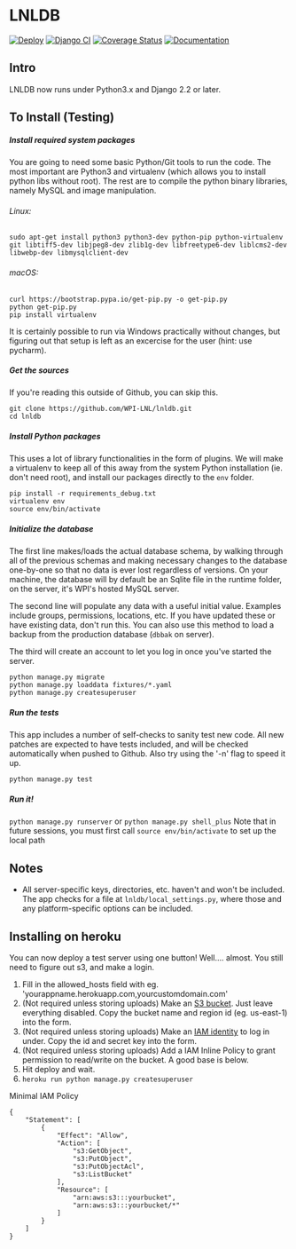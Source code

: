 # LNLDB
[![Deploy](https://www.herokucdn.com/deploy/button.svg)](https://heroku.com/deploy) [![Django CI](https://github.com/WPI-LNL/lnldb/actions/workflows/django-ci.yml/badge.svg)](https://github.com/WPI-LNL/lnldb/actions/workflows/django-ci.yml) [![Coverage Status](https://coveralls.io/repos/WPI-LNL/lnldb/badge.svg?branch=master&service=github)](https://coveralls.io/github/WPI-LNL/lnldb?branch=master) [![Documentation](https://readthedocs.org/projects/lnldb/badge/?version=latest&style=flat)](https://lnldb.readthedocs.io/en/latest/)

## Intro
LNLDB now runs under Python3.x and Django 2.2 or later.

## To Install (Testing)
##### Install required system packages
You are going to need some basic Python/Git tools to run the code. The most important are Python3 and virtualenv (which allows you to install python libs without root). The rest are to compile the python binary libraries, namely MySQL and image manipulation.

###### Linux:
```
sudo apt-get install python3 python3-dev python-pip python-virtualenv git libtiff5-dev libjpeg8-dev zlib1g-dev libfreetype6-dev liblcms2-dev libwebp-dev libmysqlclient-dev
```

###### macOS:
```
curl https://bootstrap.pypa.io/get-pip.py -o get-pip.py
python get-pip.py
pip install virtualenv
```

It is certainly possible to run via Windows practically without changes, but figuring out that setup is left as an
excercise for the user (hint: use pycharm).

##### Get the sources
If you're reading this outside of Github, you can skip this.

```
git clone https://github.com/WPI-LNL/lnldb.git
cd lnldb
```

##### Install Python packages
This uses a lot of library functionalities in the form of plugins. We will make a virtualenv to keep all of this away
from the system Python installation (ie. don't need root), and install our packages directly to the `env` folder.

```
pip install -r requirements_debug.txt
virtualenv env
source env/bin/activate
```

##### Initialize the database
The first line makes/loads the actual database schema, by walking through all of the previous schemas and making necessary
changes to the database one-by-one so that no data is ever lost regardless of versions. On your machine, the database
will by default be an Sqlite file in the runtime folder, on the server, it's WPI's hosted MySQL server.

The second line will populate any data with a useful initial value. Examples include groups, permissions, locations, etc.
If you have updated these or have existing data, don't run this.  You can also use this method to load a backup from the
production database (`dbbak` on server).

The third will create an account to let you log in once you've started the server.
```
python manage.py migrate
python manage.py loaddata fixtures/*.yaml
python manage.py createsuperuser
```

##### Run the tests

This app includes a number of self-checks to sanity test new code. All new patches are expected to have
tests included, and will be checked automatically when pushed to Github. Also try using the '-n' flag to speed it up.

```
python manage.py test
```

##### Run it!
`python manage.py runserver` or `python manage.py shell_plus`
Note that in future sessions, you must first call `source env/bin/activate` to set up the local path

## Notes

- All server-specific keys, directories, etc. haven't and won't be included. The app checks for a file at
    `lnldb/local_settings.py`, where those and any platform-specific options can be included.

## Installing on heroku

You can now deploy a test server using one button! Well.... almost. You still need to figure out s3, and make a login.

1. Fill in the allowed_hosts field with eg. 'yourappname.herokuapp.com,yourcustomdomain.com'
2. (Not required unless storing uploads) Make an [S3 bucket](https://console.aws.amazon.com/s3/home). Just leave everything disabled. Copy the bucket name and region id (eg. us-east-1) into the form.
3. (Not required unless storing uploads) Make an [IAM identity](https://console.aws.amazon.com/iam/home) to log in under. Copy the id and secret key into the form.
4. (Not required unless storing uploads) Add a IAM Inline Policy to grant permission to read/write on the bucket. A good base is below.
5. Hit deploy and wait.
6. `heroku run python manage.py createsuperuser`

Minimal IAM Policy
```
{
    "Statement": [
        {
            "Effect": "Allow",
            "Action": [
                "s3:GetObject",
                "s3:PutObject",
                "s3:PutObjectAcl",
                "s3:ListBucket"
            ],
            "Resource": [
                "arn:aws:s3:::yourbucket",
                "arn:aws:s3:::yourbucket/*"
            ]
        }
    ]
}
```